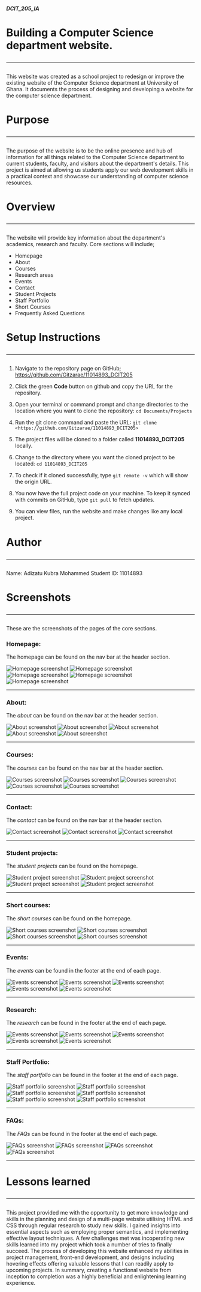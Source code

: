 ##### DCIT_205_IA
# Building a Computer Science department website.<hr>  

This website was created as a school project to redesign or improve the existing website of the Computer Science department at University of Ghana. It documents  the process of designing and developing a website for the computer science department. 

# Purpose<hr>

The purpose of the website is to be the online presence and hub of information for all things related to the Computer Science department to current students, faculty, and visitors about the department's details. This project is aimed at allowing us students apply our web development skills in a practical context and showcase our understanding of computer science resources.

# Overview<hr>
The website will provide key information about the department's academics, research and faculty. Core sections will include;
- Homepage
- About
- Courses
- Research areas
- Events
- Contact
- Student Projects
- Staff Portfolio
- Short Courses
- Frequently Asked Questions

# Setup Instructions<hr>

1.  Navigate to the repository page on GitHub;
      <https://github.com/Gitzarae/11014893_DCIT205>

2. Click the green **Code** button on github and copy the URL for the repository.

3. Open your terminal or command prompt and change directories to the location where you want to clone the repository: 
           `cd Documents/Projects`

4. Run the git clone command and paste the URL:
 `git clone <https://github.com/Gitzarae/11014893_DCIT205>`

5. The project files will be cloned to a folder called **11014893_DCIT205** locally.

6.  Change to the directory where you want the cloned project to be located: 
`cd 11014893_DCIT205`

7. To check if it cloned successfully, type `git remote -v` which will show the origin URL.

8. You now have the full project code on your machine. To keep it synced with commits on GitHub, type `git pull` to fetch updates.

9. You can view files, run the website and make changes like any local project.

# Author<hr>
Name: Adizatu Kubra Mohammed
Student ID: 11014893

# Screenshots<hr>
These are the screenshots of the pages of the core sections.

### Homepage: 
The homepage can be found on the nav bar at the header section.

![Homepage screenshot](IAimages/IAScreenshots/Homepage1.png) 
![Homepage screenshot](IAimages/IAScreenshots/Hompage2.png)
![Homepage screenshot](IAimages/IAScreenshots/Homepage3.png)
![Homepage screenshot](IAimages/IAScreenshots/Homepage4.png)
![Homepage screenshot](IAimages/IAScreenshots/Homepage5.png)<hr>

### About: 
The *about* can be found on the nav bar at the header section.

![About screenshot](IAimages/IAScreenshots/Screenshot%20(16).png)
![About screenshot](IAimages/IAScreenshots/Screenshot%20(19).png)
![About screenshot](IAimages/IAScreenshots/Screenshot%20(20).png)
![About screenshot](IAimages/IAScreenshots/Screenshot%20(21).png)
![About screenshot](IAimages/IAScreenshots/Screenshot%20(22).png)<hr>

### Courses: 
The *courses* can be found on the nav bar at the header section.

![Courses screenshot](IAimages/IAScreenshots/Screenshot%20(23).png)
![Courses screenshot](IAimages/IAScreenshots/Screenshot%20(24).png)
![Courses screenshot](IAimages/IAScreenshots/Screenshot%20(25).png)
![Courses screenshot](IAimages/IAScreenshots/Screenshot%20(26).png)
![Courses screenshot](IAimages/IAScreenshots/Screenshot%20(27).png)<hr>

### Contact: 
The *contact* can be found on the nav bar at the header section.

![Contact screenshot](IAimages/IAScreenshots/Screenshot%20(28).png)
![Contact screenshot](IAimages/IAScreenshots/Screenshot%20(29).png)
![Contact screenshot](IAimages/IAScreenshots/Screenshot%20(30).png)<hr>

### Student projects: 
The *student projects* can be found on the homepage.

![Student project screenshot](IAimages/IAScreenshots/Screenshot%20(31).png)
![Student project screenshot](IAimages/IAScreenshots/Screenshot%20(32).png)
![Student project screenshot](IAimages/IAScreenshots/Screenshot%20(33).png)
![Student project screenshot](IAimages/IAScreenshots/Screenshot%20(34).png)<hr>

### Short courses: 
The *short courses* can be found on the homepage.

![Short courses screenshot](IAimages/IAScreenshots/Screenshot%20(35).png)
![Short courses screenshot](IAimages/IAScreenshots/Screenshot%20(36).png)
![Short courses screenshot](IAimages/IAScreenshots/Screenshot%20(37).png)
![Short courses screenshot](IAimages/IAScreenshots/Screenshot%20(38).png)<hr>

### Events: 
The *events* can be found in the footer at the end of each page.

![Events screenshot](IAimages/IAScreenshots/Screenshot%20(39).png)
![Events screenshot](IAimages/IAScreenshots/Screenshot%20(40).png)
![Events screenshot](IAimages/IAScreenshots/Screenshot%20(41).png)
![Events screenshot](IAimages/IAScreenshots/Screenshot%20(42).png)
![Events screenshot](IAimages/IAScreenshots/Screenshot%20(43).png)<hr>

### Research: 
The *research* can be found in the footer at the end of each page.

![Events screenshot](IAimages/IAScreenshots/Screenshot%20(44).png)
![Events screenshot](IAimages/IAScreenshots/Screenshot%20(45).png)
![Events screenshot](IAimages/IAScreenshots/Screenshot%20(46).png)
![Events screenshot](IAimages/IAScreenshots/Screenshot%20(47).png)
![Events screenshot](IAimages/IAScreenshots/Screenshot%20(48).png)<hr>

### Staff Portfolio: 
The *staff portfolio* can be found in the footer at the end of each page.

![Staff portfolio screenshot](IAimages/IAScreenshots/Screenshot%20(49).png)
![Staff portfolio screenshot](IAimages/IAScreenshots/Screenshot%20(50).png)
![Staff portfolio screenshot](IAimages/IAScreenshots/Screenshot%20(51).png)
![Staff portfolio screenshot](IAimages/IAScreenshots/Screenshot%20(52).png)
![Staff portfolio screenshot](IAimages/IAScreenshots/Screenshot%20(53).png)
![Staff portfolio screenshot](IAimages/IAScreenshots/Screenshot%20(54).png)<hr>

### FAQs: 
The *FAQs* can be found in the footer at the end of each page.

![FAQs screenshot](IAimages/IAScreenshots/Screenshot%20(55).png)
![FAQs screenshot](IAimages/IAScreenshots/Screenshot%20(56).png)
![FAQs screenshot](IAimages/IAScreenshots/Screenshot%20(57).png)
![FAQs screenshot](IAimages/IAScreenshots/Screenshot%20(58).png)<hr>

# Lessons learned<hr>
This project provided me with the opportunity to get more knowledge and skills in the planning and design of a multi-page website utilising HTML and CSS through regular research to study new skills. I gained insights into essential aspects such as employing proper semantics, and implementing effective layout techniques. A few challenges met was incoperating new skills learned into my project which took a number of tries to finally succeed. The process of developing this website enhanced my abilities in project management, front-end development, and designs including hovering effects offering valuable lessons that I can readily apply to upcoming projects. In summary, creating a functional website from inception to completion was a highly beneficial and enlightening learning experience.








